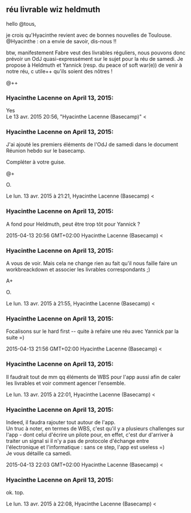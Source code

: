 ## réu livrable wiz heldmuth



hello @tous,  
  
je crois qu'Hyacinthe revient avec de bonnes nouvelles de Toulouse. @Hyacinthe :
on a envie de savoir, dis-nous !!  
  
btw, manifestement Fabre veut des livrables réguliers, nous pouvons donc
prévoir un OdJ quasi-expressément sur le sujet pour la réu de samedi. Je
propose à Heldmuth et Yannick (resp. du peace of soft war(e)) de venir à notre
réu, c utile++ qu'ils soient des nôtres !  
  
@++



### **Hyacinthe Lacenne** on April 13, 2015:



Yes  
Le 13 avr. 2015 20:56, "Hyacinthe Lacenne (Basecamp)" &lt;



### **Hyacinthe Lacenne** on April 13, 2015:



J'ai ajouté les premiers éléments de l'OdJ de samedi dans le document  
Réunion hebdo sur le basecamp.  
  
Compléter à votre guise.  
  
@+  
  
O.  
  
Le lun. 13 avr. 2015 à 21:21, Hyacinthe Lacenne (Basecamp) &lt;



### **Hyacinthe Lacenne** on April 13, 2015:



A fond pour Heldmuth, peut être trop tôt pour Yannick ?  
  
2015-04-13 20:56 GMT+02:00 Hyacinthe Lacenne (Basecamp) &lt;



### **Hyacinthe Lacenne** on April 13, 2015:



A vous de voir. Mais cela ne change rien au fait qu'il nous faille faire un  
workbreackdown et associer les livrables correspondants ;)  
  
A+  
  
O.  
  
Le lun. 13 avr. 2015 à 21:55, Hyacinthe Lacenne (Basecamp) &lt;



### **Hyacinthe Lacenne** on April 13, 2015:



Focalisons sur le hard first -- quite à refaire une réu avec Yannick par la  
suite =)  
  
2015-04-13 21:56 GMT+02:00 Hyacinthe Lacenne (Basecamp) &lt;



### **Hyacinthe Lacenne** on April 13, 2015:



Il faudrait tout de mm qq éléments de WBS pour l'app aussi afin de caler  
les livrables et voir comment agencer l'ensemble.  
  
Le lun. 13 avr. 2015 à 22:01, Hyacinthe Lacenne (Basecamp) &lt;



### **Hyacinthe Lacenne** on April 13, 2015:



Indeed, il faudra rajouter tout autour de l'app.  
Un truc à noter, en termes de WBS, c'est qu'il y a plusieurs challenges sur  
l'app - dont celui d'écrire un pilote pour, en effet, c'est dur d'arriver à  
traiter un signal si il n'y a pas de protocole d'échange entre  
l'électronique et l'informatique : sans ce step, l'app est useless =)  
Je vous détaille ca samedi.  
  
2015-04-13 22:03 GMT+02:00 Hyacinthe Lacenne (Basecamp) &lt;



### **Hyacinthe Lacenne** on April 13, 2015:



ok. top.  
  
Le lun. 13 avr. 2015 à 22:08, Hyacinthe Lacenne (Basecamp) &lt;



